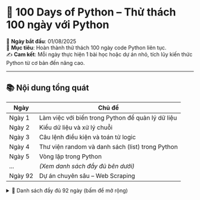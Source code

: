 # 🐍 100 Days of Python – Thử thách 100 ngày với Python

📅 **Ngày bắt đầu**: 01/08/2025  
📌 **Mục tiêu**: Hoàn thành thử thách 100 ngày code Python liên tục.  
✍️ **Cam kết**: Mỗi ngày thực hiện 1 bài học hoặc dự án nhỏ, tích lũy kiến thức Python từ cơ bản đến nâng cao.

---

## 📚 Nội dung tổng quát

| Ngày | Chủ đề |
|------|--------|
| Ngày 1 | Làm việc với biến trong Python để quản lý dữ liệu |
| Ngày 2 | Kiểu dữ liệu và xử lý chuỗi |
| Ngày 3 | Câu lệnh điều kiện và toán tử logic |
| Ngày 4 | Thư viện random và danh sách (list) trong Python |
| Ngày 5 | Vòng lặp trong Python |
| ... | *(Xem danh sách đầy đủ bên dưới)* |
| Ngày 92 | Dự án chuyên sâu – Web Scraping |

<details>
<summary>📜 Danh sách đầy đủ 92 ngày (bấm để mở rộng) </summary>
Day 1 - Working with Variables in Python to Manage Data

Day 2 - Understanding Data Types and How to Manipulate Strings

Day 3 - Control Flow and Logical Operators

Day 4 - Randomisation and Python Lists

Day 5 - Python Loops

Day 6 - Python Functions & Karel

Day 7 - Hangman

Day 8 - Function Parameters & Caesar Cipher

Day 9 - Dictionaries, Nesting and the Secret Auction

Day 10 - Function Return Values and the Calculator Project

Day 11 - Blackjack Capstone Project

Day 12 - Scope and Namespacing in Python

Day 13 - Debugging: How to Find and Fix Errors in your Code

Day 14 - Higher Lower Game Project

Day 15 - Local Development Environment Setup & the Coffee Machine

Day 16 - Object Oriented Programming (OOP)

Day 17 - The Quiz Project & the Benefits of OOP

Day 18 - Turtle & the Graphical User Interface (GUI)

Day 19 - Instances, State and Higher Order Functions

Day 20 - Build the Snake Game Part 1: Animation & Coordinates

Day 21 - Build the Snake Game Part 2: Inheritance & List Slicing

Day 22 - Build Pong: The Famous Arcade Game

Day 23 - The Turtle Crossing Capstone Project

Day 24 - Files, Directories and Paths

Day 25 - Working with CSV Data and the Pandas Library

Day 26 - List Comprehension and the NATO Alphabet

Day 27 - Tkinter, *args, **kwargs and Creating GUI Programs

Day 28 - Tkinter, Dynamic Typing and the Pomodoro GUI Application

Day 29 - Building a Password Manager GUI App with Tkinter

Day 30 - Errors, Exceptions and JSON Data: Improving the Password Manager

Day 31 - Flash Card App Capstone Project

Day 32 - Send Email (smtplib) & Manage Dates (datetime)

Day 33 - API Endpoints & API Parameters - ISS Overhead Notifier

Day 34 - API Practice - Creating a GUI Quiz App

Day 35 - Keys, Authentication & Environment Variables: Send SMS

Day 36 - Stock Trading News Alert Project

Day 37 - Habit Tracking Project: API Post Requests & Headers

Day 38 - Workout Tracking Using Google Sheets

Day 39 - Capstone Part 1: Flight Deal Finder

Day 40 - Capstone Part 2: Flight Club

Day 41 - Introduction to HTML

Day 42 - Intermediate HTML

Day 43 - Introduction to CSS

Day 44 - Intermediate CSS

Day 45 - Web Scraping with Beautiful Soup

Day 46 - Create a Spotify Playlist using the Musical Time Machine

Day 47 - Create an Automated Amazon Price Tracker

Day 48 - Selenium Webdriver Browser and Game Playing Bot

Day 49 - Automating Job Applications on LinkedIn

Day 50 - Auto Tinder Swiping Bot

Day 51 - Internet Speed Twitter Complaint Bot

Day 52 - Instagram Follower Bot

Day 53 - Data Entry Job Automation

Day 54 - Introduction to Web Development with Flask

Day 55 - HTML & URL Parsing in Flask and the Higher Lower Game

Day 56 - Rendering HTML/Static files and Using Website Templates

Day 57 - Templating with Jinja in Flask Applications

Day 58 - Bootstrap

Day 59 - Blog Capstone Project Part 2 - Adding Styling

Day 60 - POST Requests with Flask and HTML Forms

Day 61 - Building Advanced Forms with Flask-WTForms

Day 62 - Flask, WTForms, Bootstrap and CSV - Coffee & Wifi Project

Day 63 - Databases and with SQLite and SQLAlchemy

Day 64 - My Top 10 Movies Website

Day 65 - How to Create a Website that People will Love

Day 66 - Building Your Own API with RESTful Routing

Day 67 - Blog Capstone Project Part 3 - RESTful Routing

Day 68 - Authentication with Flask

Day 69 - Blog Capstone Project Part 4 - Adding Users

Day 70 - Deploying Your Web Application with Digital Ocean

Day 71 - Data Exploration with Pandas: College Major v.s. Your Salary

Day 72 - Data Visualisation with Matplotlib: Programming Languages

Day 73 - Aggregate & Merge Data with Pandas: Analyse the LEGO Dataset

Day 74 - Google Trends Data: Resampling and Visualising Time Series

Day 75 - Beautiful Plotly Charts & Analysing the Android App Store

Day 76 - Computation with NumPy and N-Dimensional Arrays

Day 77 - Linear Regression and Data Visualisation with Seaborn

Day 78 - Analysing the Nobel Prize with Plotly, Matplotlib & Seaborn

Day 79 - The Tragic Discovery of Handwashing: t-Tests & Distributions

Day 80 - Capstone Project - Predict House Prices

Day 81 - Professional Portfolio Project - (Python Scripting)

Day 82 - Professional Portfolio Project - (Python Web Development)

Day 83 - Professional Portfolio Project - (Python Scripting)

Day 84 - Professional Portfolio Project - (GUI)

Day 85 - Professional Portfolio Project - (GUI)

Day 86 - Professional Portfolio Project - (Game)

Day 87 - Professional Portfolio Project - (Web Development)

Day 88 - Professional Portfolio Project - (Web Development)

Day 89 - Professional Portfolio Project - (GUI Desktop App)

Day 90 - Professional Portfolio Project - (HTTP Requests & APIs)

Day 91 - Professional Portfolio Project - (Image Processing & Data Science)

Day 92 - Professional Portfolio Project - (Web Scraping)
